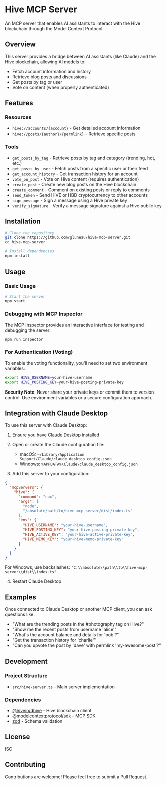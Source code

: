 # Hive MCP Server

An MCP server that enables AI assistants to interact with the Hive blockchain through the Model Context Protocol.

## Overview

This server provides a bridge between AI assistants (like Claude) and the Hive blockchain, allowing AI models to:

- Fetch account information and history
- Retrieve blog posts and discussions
- Get posts by tag or user
- Vote on content (when properly authenticated)

## Features

### Resources

- `hive://accounts/{account}` - Get detailed account information
- `hive://posts/{author}/{permlink}` - Retrieve specific posts

### Tools

- `get_posts_by_tag` - Retrieve posts by tag and category (trending, hot, etc.)
- `get_posts_by_user` - Fetch posts from a specific user or their feed
- `get_account_history` - Get transaction history for an account
- `vote_on_post` - Vote on Hive content (requires authentication)
- `create_post` - Create new blog posts on the Hive blockchain
- `create_comment` - Comment on existing posts or reply to comments
- `send_token` - Send HIVE or HBD cryptocurrency to other accounts
- `sign_message` - Sign a message using a Hive private key
- `verify_signature` - Verify a message signature against a Hive public key

## Installation

```bash
# Clone the repository
git clone https://github.com/gluneau/hive-mcp-server.git
cd hive-mcp-server

# Install dependencies
npm install
```

## Usage

### Basic Usage

```bash
# Start the server
npm start
```

### Debugging with MCP Inspector

The MCP Inspector provides an interactive interface for testing and debugging the server:

```bash
npm run inspector
```

### For Authentication (Voting)

To enable the voting functionality, you'll need to set two environment variables:

```bash
export HIVE_USERNAME=your-hive-username
export HIVE_POSTING_KEY=your-hive-posting-private-key
```

**Security Note**: Never share your private keys or commit them to version control. Use environment variables or a secure configuration approach.

## Integration with Claude Desktop

To use this server with Claude Desktop:

1. Ensure you have [Claude Desktop](https://claude.ai/download) installed
2. Open or create the Claude configuration file:
   - macOS: `~/Library/Application Support/Claude/claude_desktop_config.json`
   - Windows: `%APPDATA%\Claude\claude_desktop_config.json`

3. Add this server to your configuration:

```json
{
  "mcpServers": {
    "hive": {
      "command": "npx",
      "args": [
        "node",
        "/absolute/path/to/hive-mcp-server/dist/index.ts"
      ],
      "env": {
        "HIVE_USERNAME": "your-hive-username",
        "HIVE_POSTING_KEY": "your-hive-posting-private-key",
        "HIVE_ACTIVE_KEY": "your-hive-active-private-key",
        "HIVE_MEMO_KEY": "your-hive-memo-private-key"
      }
    }
  }
}
```

For Windows, use backslashes: `"C:\\absolute\\path\\to\\hive-mcp-server\\dist\\index.ts"`

4. Restart Claude Desktop

## Examples

Once connected to Claude Desktop or another MCP client, you can ask questions like:

- "What are the trending posts in the #photography tag on Hive?"
- "Show me the recent posts from username 'alice'"
- "What's the account balance and details for 'bob'?"
- "Get the transaction history for 'charlie'"
- "Can you upvote the post by 'dave' with permlink 'my-awesome-post'?"

## Development

### Project Structure

- `src/hive-server.ts` - Main server implementation

### Dependencies

- [@hiveio/dhive](https://www.npmjs.com/package/@hiveio/dhive) - Hive blockchain client
- [@modelcontextprotocol/sdk](https://www.npmjs.com/package/@modelcontextprotocol/sdk) - MCP SDK
- [zod](https://www.npmjs.com/package/zod) - Schema validation

## License

ISC

## Contributing

Contributions are welcome! Please feel free to submit a Pull Request.
